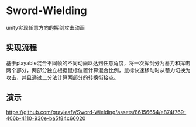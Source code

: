 # Sword-Wielding
unity实现任意方向的挥剑攻击动画
## 实现流程
基于playable混合不同帧的不同动画以达到任意角度，将一次挥剑分为蓄力和挥击两个部分，两部分独立根据鼠标位置计算混合比例，鼠标快速移动时从蓄力切换为攻击，并且通过二分法计算两部分的转换衔接点。
## 演示


https://github.com/grayleafy/Sword-Wielding/assets/86156654/e874f769-406b-4110-930e-ba5f84c66020

